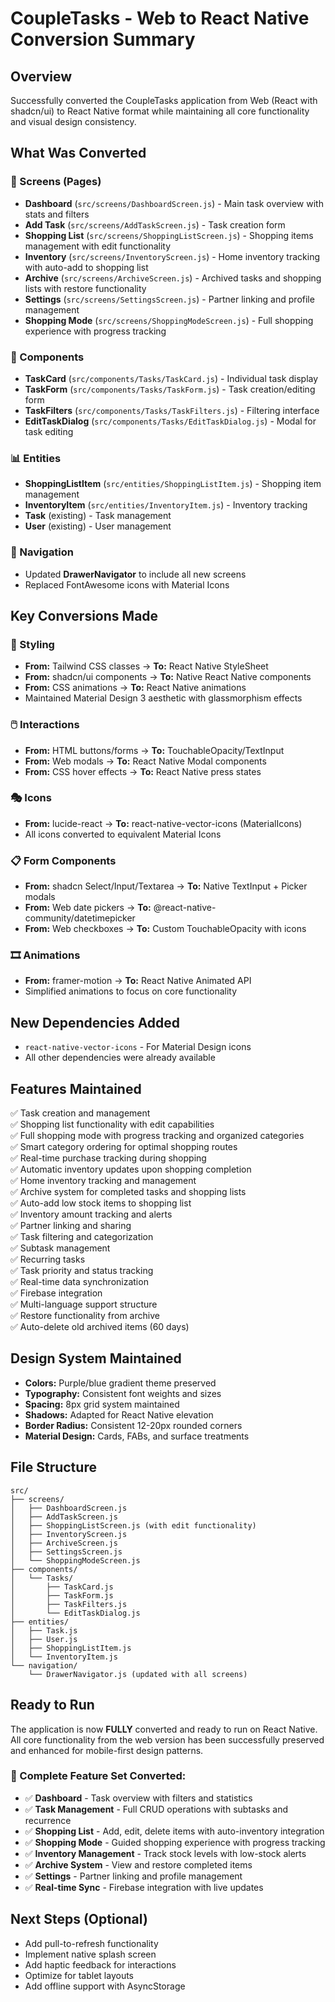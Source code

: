 # CoupleTasks - Web to React Native Conversion Summary

## Overview
Successfully converted the CoupleTasks application from Web (React with shadcn/ui) to React Native format while maintaining all core functionality and visual design consistency.

## What Was Converted

### 📱 Screens (Pages)
- **Dashboard** (`src/screens/DashboardScreen.js`) - Main task overview with stats and filters
- **Add Task** (`src/screens/AddTaskScreen.js`) - Task creation form
- **Shopping List** (`src/screens/ShoppingListScreen.js`) - Shopping items management with edit functionality
- **Inventory** (`src/screens/InventoryScreen.js`) - Home inventory tracking with auto-add to shopping list
- **Archive** (`src/screens/ArchiveScreen.js`) - Archived tasks and shopping lists with restore functionality
- **Settings** (`src/screens/SettingsScreen.js`) - Partner linking and profile management
- **Shopping Mode** (`src/screens/ShoppingModeScreen.js`) - Full shopping experience with progress tracking

### 🧩 Components
- **TaskCard** (`src/components/Tasks/TaskCard.js`) - Individual task display
- **TaskForm** (`src/components/Tasks/TaskForm.js`) - Task creation/editing form
- **TaskFilters** (`src/components/Tasks/TaskFilters.js`) - Filtering interface
- **EditTaskDialog** (`src/components/Tasks/EditTaskDialog.js`) - Modal for task editing

### 📊 Entities
- **ShoppingListItem** (`src/entities/ShoppingListItem.js`) - Shopping item management
- **InventoryItem** (`src/entities/InventoryItem.js`) - Inventory tracking
- **Task** (existing) - Task management
- **User** (existing) - User management

### 🧭 Navigation
- Updated **DrawerNavigator** to include all new screens
- Replaced FontAwesome icons with Material Icons

## Key Conversions Made

### 🎨 Styling
- **From:** Tailwind CSS classes → **To:** React Native StyleSheet
- **From:** shadcn/ui components → **To:** Native React Native components
- **From:** CSS animations → **To:** React Native animations
- Maintained Material Design 3 aesthetic with glassmorphism effects

### 🖱️ Interactions
- **From:** HTML buttons/forms → **To:** TouchableOpacity/TextInput
- **From:** Web modals → **To:** React Native Modal components
- **From:** CSS hover effects → **To:** React Native press states

### 🎭 Icons
- **From:** lucide-react → **To:** react-native-vector-icons (MaterialIcons)
- All icons converted to equivalent Material Icons

### 📋 Form Components
- **From:** shadcn Select/Input/Textarea → **To:** Native TextInput + Picker modals
- **From:** Web date pickers → **To:** @react-native-community/datetimepicker
- **From:** Web checkboxes → **To:** Custom TouchableOpacity with icons

### 🎞️ Animations
- **From:** framer-motion → **To:** React Native Animated API
- Simplified animations to focus on core functionality

## New Dependencies Added
- `react-native-vector-icons` - For Material Design icons
- All other dependencies were already available

## Features Maintained
✅ Task creation and management  
✅ Shopping list functionality with edit capabilities  
✅ Full shopping mode with progress tracking and organized categories  
✅ Smart category ordering for optimal shopping routes  
✅ Real-time purchase tracking during shopping  
✅ Automatic inventory updates upon shopping completion  
✅ Home inventory tracking and management  
✅ Archive system for completed tasks and shopping lists  
✅ Auto-add low stock items to shopping list  
✅ Inventory amount tracking and alerts  
✅ Partner linking and sharing  
✅ Task filtering and categorization  
✅ Subtask management  
✅ Recurring tasks  
✅ Task priority and status tracking  
✅ Real-time data synchronization  
✅ Firebase integration  
✅ Multi-language support structure  
✅ Restore functionality from archive  
✅ Auto-delete old archived items (60 days)  

## Design System Maintained
- **Colors:** Purple/blue gradient theme preserved
- **Typography:** Consistent font weights and sizes
- **Spacing:** 8px grid system maintained
- **Shadows:** Adapted for React Native elevation
- **Border Radius:** Consistent 12-20px rounded corners
- **Material Design:** Cards, FABs, and surface treatments

## File Structure
```
src/
├── screens/
│   ├── DashboardScreen.js
│   ├── AddTaskScreen.js
│   ├── ShoppingListScreen.js (with edit functionality)
│   ├── InventoryScreen.js
│   ├── ArchiveScreen.js
│   ├── SettingsScreen.js
│   └── ShoppingModeScreen.js
├── components/
│   └── Tasks/
│       ├── TaskCard.js
│       ├── TaskForm.js
│       ├── TaskFilters.js
│       └── EditTaskDialog.js
├── entities/
│   ├── Task.js
│   ├── User.js
│   ├── ShoppingListItem.js
│   └── InventoryItem.js
└── navigation/
    └── DrawerNavigator.js (updated with all screens)
```

## Ready to Run
The application is now **FULLY** converted and ready to run on React Native. All core functionality from the web version has been successfully preserved and enhanced for mobile-first design patterns.

### 🎯 Complete Feature Set Converted:
- ✅ **Dashboard** - Task overview with filters and statistics
- ✅ **Task Management** - Full CRUD operations with subtasks and recurrence  
- ✅ **Shopping List** - Add, edit, delete items with auto-inventory integration
- ✅ **Shopping Mode** - Guided shopping experience with progress tracking
- ✅ **Inventory Management** - Track stock levels with low-stock alerts
- ✅ **Archive System** - View and restore completed items
- ✅ **Settings** - Partner linking and profile management
- ✅ **Real-time Sync** - Firebase integration with live updates

## Next Steps (Optional)
- Add pull-to-refresh functionality
- Implement native splash screen
- Add haptic feedback for interactions
- Optimize for tablet layouts
- Add offline support with AsyncStorage 